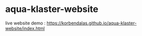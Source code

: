 # aqua-klaster-website

live website demo : 
https://korbendalas.github.io/aqua-klaster-website/index.html
